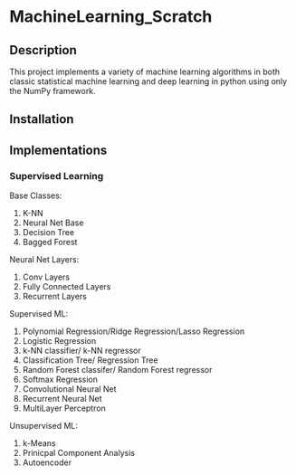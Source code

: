 # MachineLearning_Scratch

## Description
This project implements a variety of machine learning algorithms in both classic statistical machine learning
and deep learning in python using only the NumPy framework. 

## Installation 


## Implementations 
### Supervised Learning 
Base Classes:
1. K-NN
2. Neural Net Base 
3. Decision Tree
4. Bagged Forest

Neural Net Layers:
1. Conv Layers
2. Fully Connected Layers
3. Recurrent Layers

Supervised ML:
1. Polynomial Regression/Ridge Regression/Lasso Regression
2. Logistic Regression
3. k-NN classifier/ k-NN regressor
4. Classification Tree/ Regression Tree
5. Random Forest classifer/ Random Forest regressor
6. Softmax Regression
7. Convolutional Neural Net
8. Recurrent Neural Net
9. MultiLayer Perceptron

Unsupervised ML:
1. k-Means
2. Prinicpal Component Analysis
3. Autoencoder 
